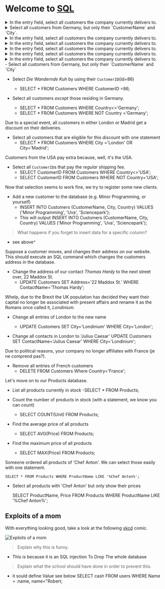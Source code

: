 # Welcome to [SQL](https://github.com/maaker48/Oefententamen/blob/master/SQL.md)  

<details> 
  <summary>In the entry field, select all customers the company currently delivers to.</summary>
   <p>-	SELECT * FROM Customers;</p> 
</details>

<details> 
  <summary>Select all customers from Germany, but only their `CustomerName` and `City`.</summary>
   <p>- SELECT CustomerName, City FROM Customers;</p> 
</details>

<details> 
  <summary>In the entry field, select all customers the company currently delivers to.</summary>
   <p>-	SELECT * FROM Customers;</p> 
</details>
<details> 
  <summary>In the entry field, select all customers the company currently delivers to.</summary>
   <p>-	SELECT * FROM Customers;</p> 
</details>
<details> 
  <summary>In the entry field, select all customers the company currently delivers to.</summary>
   <p>-	SELECT * FROM Customers;</p> 
</details>
<details> 
  <summary>In the entry field, select all customers the company currently delivers to.</summary>
   <p>-	SELECT * FROM Customers;</p> 
</details>
<details> 
  <summary>In the entry field, select all customers the company currently delivers to.</summary>
   <p>-	SELECT * FROM Customers;</p> 
</details>
- Select all customers from Germany, but only their `CustomerName` and `City`
	


- Select _Die Wandernde Kuh_ by using their `CustomerID`(id=86)
    - SELECT * 
    FROM Customers
    WHERE CustomerID =86;


- Select all customers _except_ those residing in Germany.
    - SELECT * FROM Customers WHERE Country<>'Germany';
    - SELECT * FROM Customers WHERE NOT Country ='Germany';
    

Due to a special event, all customers in either London or Madrid get a discount on their deliveries.

- Select all customers that are eligible for this discount with one statement
    - SELECT * FROM Customers WHERE City ='London' OR City='Madrid';

Customers from the USA pay extra because, well, it's the USA.

- Select all `CustomerID`s that pay the _regular_ shipping fee.
    - SELECT CustomerID FROM Customers WHERE Country<>'USA';
    - SELECT CustomerID FROM Customers WHERE NOT Country='USA';

Now that selection seems to work fine, we try to register some new clients.

- Add a new customer to the database (e.g. Minor Programming, or yourself)
    - INSERT INTO Customers (CustomerName, City, Country) VALUES ('Minor Programming', 'Uva', 'Sciencepark');
    - This will output INSERT INTO Customers (CustomerName, City, Country) VALUES ('Minor Programming', 'Uva', 'Sciencepark');

> What happens if you forget to insert data for a specific column?
 - see above^

Suppose a customer moves, and changes their address on our website. This should execute an SQL command which changes the customers address in the database.

- Change the address of our contact _Thomas Hardy_ to the next street over, 22 Maddox St.
    - UPDATE Customers SET Address='22 Maddox St.' WHERE ContactName='Thomas Hardy';

Whelp, due to the Brexit the UK population has decided they want their capital no longer be associated with present affairs and rename it as the Romans once called it, _Londinium_.

- Change all entries of London to the new name
    - UPDATE Customers SET City='Londinium' WHERE City='London';

- Change all contacts in London to 'Julius Caesar'
    UPDATE Customers SET ContactName='Julius Caesar' WHERE City='Londinium';

Due to political reasons, your company no longer affiliates with France (je ne comprend pas?).

- Remove all entries of French customers
    - DELETE FROM Customers Where Country='France';

Let's move on to our Products database.

- List all products currently in stock
    -SELECT * FROM Products;

- Count the number of products in stock (with a statement, we know you can count)
    - SELECT COUNT(Unit) FROM Products;

- Find the average price of all products
    - SELECT AVG(Price) FROM Products;

- Find the maximum price of all products
    - SELECT MAX(Price) FROM Products;

Someone ordered all products of 'Chef Anton'. We can select those easily with one statement.  

    SELECT * FROM Products WHERE ProductName LIKE '%Chef Anton%'; 

- Select all products with 'Chef Anton' but only show their prices  


    SELECT ProductName, Price FROM Products WHERE ProductName LIKE '%Chef Anton%'; 

## Exploits of a mom

With everything looking good, take a look at the following [xkcd](https://xkcd.com/) comic.

![Exploits of a mom](https://imgs.xkcd.com/comics/exploits_of_a_mom.png)

> Explain why this is funny.
- This is because it is an SQL injection To Drop The whole database

> Explain what the school should have done in order to prevent this.
- it sould define Value see below
        SELECT cash
        FROM users
        WHERE Name = :name,
        name="Robert;
